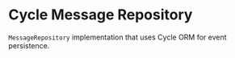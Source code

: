 # Cycle Message Repository

`MessageRepository` implementation that uses Cycle ORM for event persistence.
